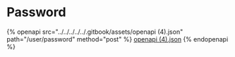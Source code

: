 # Password

{% openapi src="../../../../../.gitbook/assets/openapi (4).json" path="/user/password" method="post" %}
[openapi (4).json](<../../../../../.gitbook/assets/openapi (4).json>)
{% endopenapi %}
